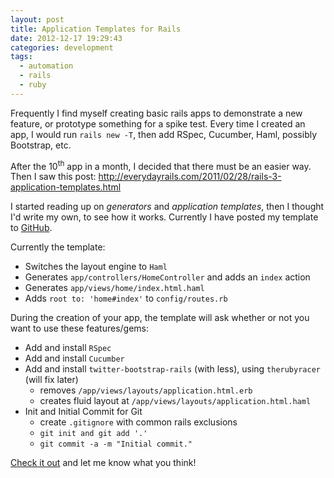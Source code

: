 ```yaml
---
layout: post
title: Application Templates for Rails
date: 2012-12-17 19:29:43
categories: development
tags:
  - automation
  - rails
  - ruby
---
```

Frequently I find myself creating basic rails apps to demonstrate a new feature, or prototype something for a spike test. Every time I created an app, I would run `rails new -T`, then add RSpec, Cucumber, Haml, possibly Bootstrap, etc.

After the 10<sup>th</sup> app in a month, I decided that there must be an easier way. Then I saw this post:
<http://everydayrails.com/2011/02/28/rails-3-application-templates.html>

I started reading up on *generators* and *application templates*, then I thought I'd write my own, to see how it works. Currently I have posted my template to [GitHub](https://github.com/pseudomuto/rails-template). 

Currently the template:

* Switches the layout engine to `Haml`
* Generates `app/controllers/HomeController` and adds an `index` action
* Generates `app/views/home/index.html.haml`
* Adds `root to: 'home#index'` to `config/routes.rb`

During the creation of your app, the template will ask whether or not you want to use these features/gems:

* Add and install `RSpec`
* Add and install `Cucumber`
* Add and install `twitter-bootstrap-rails` (with less), using `therubyracer` (will fix later)
  * removes `/app/views/layouts/application.html.erb`
  * creates fluid layout at `/app/views/layouts/application.html.haml`
* Init and Initial Commit for Git
  * create `.gitignore` with common rails exclusions
  * `git init and git add '.'`
  * `git commit -a -m "Initial commit."`


[Check it out](https://github.com/pseudomuto/rails-template) and let me know what you think!
